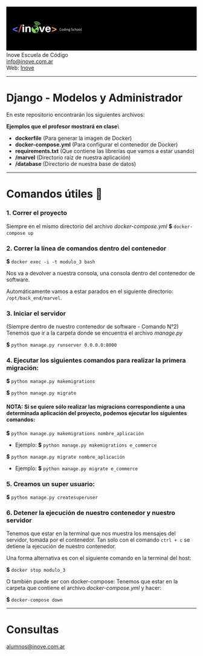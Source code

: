 ![Inove banner](/inove.jpg)
Inove Escuela de Código\
info@inove.com.ar\
Web: [Inove](http://inove.com.ar)

---

# Django - Modelos y Administrador
En este repositorio encontrarán los siguientes archivos:

__Ejemplos que el profesor mostrará en clase__\

* **dockerfile** (Para generar la imagen de Docker)
* **docker-compose.yml** (Para configurar el contenedor de Docker)
* **requirements.txt** (Que contiene las librerías que vamos a estar usando)
* **/marvel** (Directorio raíz de nuestra aplicación)
* **/database** (Directorio de nuestra base de datos)

---

# Comandos útiles 🐋

### 1. Correr el proyecto
Siempre en el mismo directorio del archivo *docker-compose.yml*
**$** `docker-compose up`

### 2. Correr la línea de comandos dentro del contenedor

**$** `docker exec -i -t modulo_3 bash`

Nos va a devolver a nuestra consola, una consola dentro del contenedor de software.

Automáticamente vamos a estar parados en el siguiente directorio: `/opt/back_end/marvel`. 

### 3. Iniciar el servidor
(Siempre dentro de nuestro contenedor de software - Comando N°2)  
Tenemos que ir a la carpeta donde se encuentra el archivo *manage.py*  

**$** `python manage.py runserver 0.0.0.0:8000`  

### 4. Ejecutar los siguientes comandos para realizar la primera migración:  

**$** `python manage.py makemigrations`

**$** `python manage.py migrate` 

#### NOTA: Si se quiere sólo realizar las migracions correspondiente a una determinada aplicación del proyecto, podemos ejecutar los siguientes comandos:  

**$** `python manage.py makemigrations nombre_aplicación`

  - Ejemplo: **$** `python manage.py makemigrations e_commerce`

**$** `python manage.py migrate nombre_aplicación` 

  - Ejemplo: **$** `python manage.py migrate e_commerce`

### 5. Creamos un super usuario:  

**$** `python manage.py createsuperuser`

### 6. Detener la ejecución de nuestro contenedor y nuestro servidor
Tenemos que estar en la terminal que nos muestra los mensajes del servidor, tomada por el contenedor.
Tan solo con el comando `ctrl + c`  se detiene la ejecución de nuestro contenedor.  

Una forma alternativa es con el siguiente comando en la terminal del host:

**$** `docker stop modulo_3`  

O también puede ser con docker-compose:
Tenemos que estar en la carpeta que contiene el archivo *docker-compose.yml* y hacer:


**$** `docker-compose down`  

---
# Consultas
alumnos@inove.com.ar
